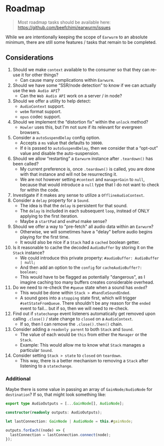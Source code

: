 # Roadmap

> Most roadmap tasks should be available here: <https://github.com/beefchimi/earwurm/issues>

While we are intentionally keeping the scope of `Earwurm` to an absolute minimum, there are still some features / tasks that remain to be completed.

## Considerations

1. Should we make `context` available to the consumer so that they can re-use it for other things?
   - Can cause many complications within `Earwurm`.
2. Should we have some “SSR/node detection” to know if we can actually use the `Web Audio API`?
   - Can the `Web Audio API` work on a server / in node?
3. Should we offer a utility to help detect:
   - `AudioContext` support.
   - `webm` format support.
   - `opus` codec support.
4. Should we implement the “distortion fix” within the `unlock` method?
   - `Howler` uses this, but I'm not sure if its relevant for evergreen browsers.
5. Consider a `autoSuspendDelay` config option.
   - Accepts a `ms` value that defaults to `30000`.
   - If `0` is passed to `autoSuspendDelay`, then we consider that a “opt-out” value and disable the auto-suspension.
6. Should we allow “restarting” a `Earwurm` instance after `.teardown()` has been called?
   - My current preference is, once `.teardown()` is called, you are done with that instance and will not be resurrecting it.
   - We are not however setting `#context` and `managerGain` to `null`, because that would introduce a `null` type that I do not want to check for within the code.
7. Investigate if it makes any sense to utilize a `OfflineAudioContext`.
8. Consider a `delay` property for a `Sound`.
   - The idea is that the `delay` is persistent for that sound.
   - The `delay` is included in each subsequent `loop`, instead of ONLY applying to the first iteration.
   - Maybe a `startPad` and `endPad` make sense?
9. Should we offer a way to "pre-fetch" all audio data within an `Earwurm`?
   - Otherwise, we will sometimes have a "delay" before audio begins playing for the first time.
   - It would also be nice if a `Stack` had a `cached` boolean getter.
10. Is it reasonable to cache the decoded `AudioBuffer` by storing it on the `Stack` instance?
    - We could introduce this private property: `#audioBuffer: AudioBuffer | null;`
    - And then add an option to the `config` for `cacheAudioBuffer?: boolean;`
    - This would have to be flagged as potentially "dangerous", as I imagine caching too many buffers creates considerable overhead.
11. Do we need to re-check the `#queue` state when a sound has `ended`?
    - This would be done within `Stack > #handleSoundEnded`.
    - A sound goes into a `stopping` state first, which will trigger `#setStateFromQueue`. There shouldn't be any reason for the `ended` event to fail… but if so, then we will need to re-check.
12. Find out if `statechange` event listeners automatically get removed upon calling `.close()` / state change to `closed` on a `AudioContext`.
    - If so, then I can remove the `.close().then()` chain.
13. Consider adding a `readonly parent` to both `Stack` and `Sound`.
    - The value of each would be `this` from either the `Manager` or the `Stack`.
    - Example: This would allow me to know what `Stack` manages a particular `Sound`.
14. Consider setting `Stack > state` to `closed` on `teardown`.
    - This way, there is a better mechanism to removing a `Stack` after listening to a `statechange`.

### Additional

Maybe there is some value in passing an array of `GainNode/AudioNode` for `destination`? If so, that might look something like:

```ts
export type AudioOutputs = [...GainNode[], AudioNode];

constructor(readonly outputs: AudioOutputs);

let lastConnection: GainNode | AudioNode = this.#gainNode;

outputs.forEach((node) => {
  lastConnection = lastConnection.connect(node);
});
```
